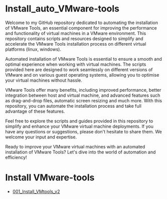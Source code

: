 # Install_auto_VMware-tools

Welcome to my GitHub repository dedicated to automating the installation of VMware Tools, an essential component for improving the performance and functionality of virtual machines in a VMware environment. This repository contains scripts and resources designed to simplify and accelerate the VMware Tools installation process on different virtual platforms (linux, windows).

Automated installation of VMware Tools is essential to ensure a smooth and optimal experience when working with virtual machines. The scripts provided here are designed to work seamlessly on different versions of VMware and on various guest operating systems, allowing you to optimise your virtual machines without hassle.

VMware Tools offer many benefits, including improved performance, better integration between host and virtual machine, and advanced features such as drag-and-drop files, automatic screen resizing and much more. With this repository, you can automate the installation process and take full advantage of these features.

Feel free to explore the scripts and guides provided in this repository to simplify and enhance your VMware virtual machine deployments. If you have any questions or suggestions, please don't hesitate to share them. We welcome your input and expertise.

Ready to improve your VMware virtual machines with an automated installation of VMware Tools? Let's dive into the world of automation and efficiency!

# Install VMware-tools
  - [001_Install_VMtools_v2](https://github.com/NANDILLONMaxence/Install_auto_VMware-tools/blob/main/001_Install_VMtools_v2.sh)
